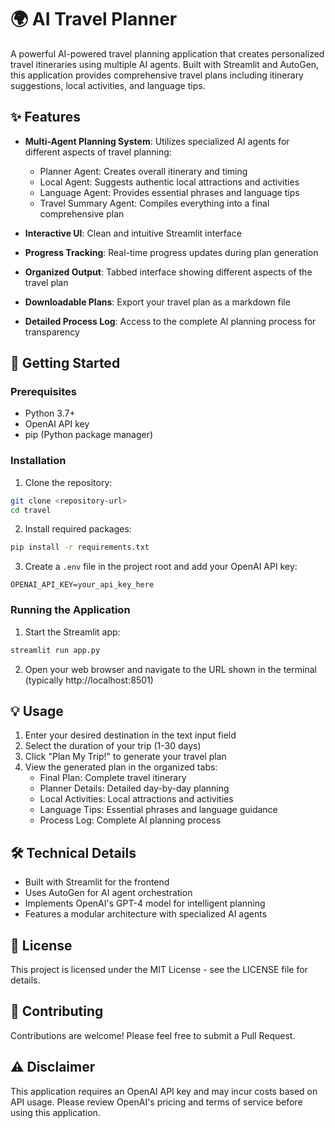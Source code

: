 # 🌍 AI Travel Planner

A powerful AI-powered travel planning application that creates personalized travel itineraries using multiple AI agents. Built with Streamlit and AutoGen, this application provides comprehensive travel plans including itinerary suggestions, local activities, and language tips.

## ✨ Features

- **Multi-Agent Planning System**: Utilizes specialized AI agents for different aspects of travel planning:
  - Planner Agent: Creates overall itinerary and timing
  - Local Agent: Suggests authentic local attractions and activities
  - Language Agent: Provides essential phrases and language tips
  - Travel Summary Agent: Compiles everything into a final comprehensive plan

- **Interactive UI**: Clean and intuitive Streamlit interface
- **Progress Tracking**: Real-time progress updates during plan generation
- **Organized Output**: Tabbed interface showing different aspects of the travel plan
- **Downloadable Plans**: Export your travel plan as a markdown file
- **Detailed Process Log**: Access to the complete AI planning process for transparency

## 🚀 Getting Started

### Prerequisites

- Python 3.7+
- OpenAI API key
- pip (Python package manager)

### Installation

1. Clone the repository:
```bash
git clone <repository-url>
cd travel
```

2. Install required packages:
```bash
pip install -r requirements.txt
```

3. Create a `.env` file in the project root and add your OpenAI API key:
```
OPENAI_API_KEY=your_api_key_here
```

### Running the Application

1. Start the Streamlit app:
```bash
streamlit run app.py
```

2. Open your web browser and navigate to the URL shown in the terminal (typically http://localhost:8501)

## 💡 Usage

1. Enter your desired destination in the text input field
2. Select the duration of your trip (1-30 days)
3. Click "Plan My Trip!" to generate your travel plan
4. View the generated plan in the organized tabs:
   - Final Plan: Complete travel itinerary
   - Planner Details: Detailed day-by-day planning
   - Local Activities: Local attractions and activities
   - Language Tips: Essential phrases and language guidance
   - Process Log: Complete AI planning process

## 🛠️ Technical Details

- Built with Streamlit for the frontend
- Uses AutoGen for AI agent orchestration
- Implements OpenAI's GPT-4 model for intelligent planning
- Features a modular architecture with specialized AI agents

## 📝 License

This project is licensed under the MIT License - see the LICENSE file for details.

## 🤝 Contributing

Contributions are welcome! Please feel free to submit a Pull Request.

## ⚠️ Disclaimer

This application requires an OpenAI API key and may incur costs based on API usage. Please review OpenAI's pricing and terms of service before using this application. 

